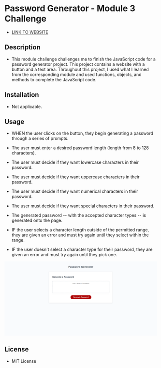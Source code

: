 # Password Generator - Module 3 Challenge

- [LINK TO WEBSITE](https://seejayee.github.io/password-generator/)

## Description

- This module challenge challenges me to finish the JavaScript code for a password generator project. This project contains a website with a button and a text area. Throughout this project, I used what I learned from the corresponding module and used functions, objects, and methods to complete the JavaScript code.

## Installation

- Not applicable.

## Usage 

- WHEN the user clicks on the button, they begin generating a password through a series of prompts.
- The user must enter a desired password length (length from 8 to 128 characters).
- The user must decide if they want lowercase characters in their password.
- The user must decide if they want uppercase characters in their password.
- The user must decide if they want numerical characters in their password.
- The user must decide if they want special characters in their password.
- The generated password -- with the accepted character types -- is generated onto the page.

- IF the user selects a character length outside of the permitted range, they are given an error and must try again until they select within the range.
- IF the user doesn't select a character type for their password, they are given an error and must try again until they pick one.

![WEBSITE SCREENSHOT](assets/images/pwdGenerator.png)

## License

- MIT License